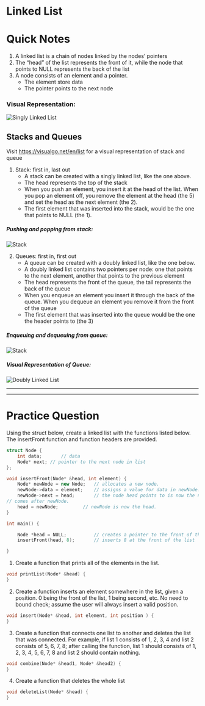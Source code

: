 # Linked List #

# Quick Notes #
1. A linked list is a chain of nodes linked by the nodes’ pointers
2. The “head” of the list represents the front of it, while the node that points to NULL 
represents the back of the list
3. A node consists of an element and a pointer.
    - The element store data
    - The pointer points to the next node  
### Visual Representation: ###
![Singly Linked List](https://github.com/omolazabal/ACM-EPP-Review/blob/master/LinkedList/images/SLL.png)

## Stacks and Queues ##
Visit https://visualgo.net/en/list for a visual representation of stack and queue
1. Stack: first in, last out
    - A stack can be created with a singly linked list, like the one above.  
    - The head represents the top of the stack  
    - When you push an element, you insert it at the head of the list. When you pop an element off, you 
    remove the element at the head (the 5) and set the head as the next element (the 2).
    - The first element that was inserted into the stack, would be the one that points to NULL (the 1).
##### Pushing and popping from stack: #####
![Stack](https://github.com/omolazabal/ACM-EPP-Review/blob/master/LinkedList/images/stack.gif)
    
2. Queues: first in, first out
    - A queue can be created with a doubly linked list, like the one below.
    - A doubly linked list contains two pointers per node: one that points to the next element, another 
    that points to the previous element
    - The head represents the front of the queue, the tail represents the back of the queue
    - When you enqueue an element you insert it through the back of the queue. When you dequeue an element 
    you remove it from the front of the queue
    - The first element that was inserted into the queue would be the one the header points to (the 3)
##### Enqueuing and dequeuing from queue: #####
![Stack](https://github.com/omolazabal/ACM-EPP-Review/blob/master/LinkedList/images/stack.gif)

##### Visual Representation of Queue: #####
![Doubly Linked List](https://github.com/omolazabal/ACM-EPP-Review/blob/master/LinkedList/images/DLL.png)

----
----

# Practice Question #

Using the struct below, create a linked list with the functions listed below. The insertFront function and 
function headers are provided.

```C++
struct Node {
	int data;		// data
	Node* next;	// pointer to the next node in list
};

void insertFront(Node* &head, int element) {
	Node* newNode = new Node;	// allocates a new node.
	newNode->data = element;	// assigns a value for data in newNode.
	newNode->next = head;		// the node head points to is now the node that 
// comes after newNode.
	head = newNode;			// newNode is now the head.
}

int main() {

	Node *head = NULL;			// creates a pointer to the front of the list
	insertFront(head, 8);		// inserts 8 at the front of the list

}

```
  
   
1. Create a function that prints all of the elements in the list.
  
```C++
void printList(Node* &head) { 
}
```
  
    
2. Create a function inserts an element somewhere in the list, given a position. 0 being the front of the list, 
1 being second, etc. No need to bound check; assume the user will always insert a valid position.
  
```C++
void insert(Node* &head, int element, int position ) { 
}
```
  
    
3. Create a function that connects one list to another and deletes the list that was connected. For example, if 
list 1 consists of 1, 2, 3, 4 and list 2 consists of 5, 6, 7, 8; after calling the function, list 1 should 
consists of 1, 2, 3, 4, 5, 6, 7, 8 and list 2 should contain nothing.
   
```C++
void combine(Node* &head1, Node* &head2) { 
}
```
  
    
4. Create a function that deletes the whole list
  
```C++
void deleteList(Node* &head) { 
}
```





